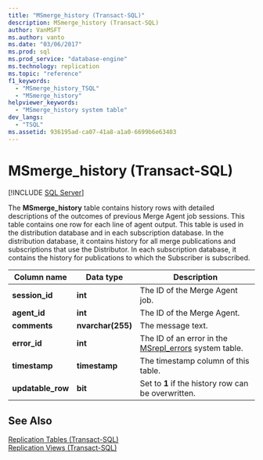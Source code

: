 ```yaml
---
title: "MSmerge_history (Transact-SQL)"
description: MSmerge_history (Transact-SQL)
author: VanMSFT
ms.author: vanto
ms.date: "03/06/2017"
ms.prod: sql
ms.prod_service: "database-engine"
ms.technology: replication
ms.topic: "reference"
f1_keywords:
  - "MSmerge_history_TSQL"
  - "MSmerge_history"
helpviewer_keywords:
  - "MSmerge_history system table"
dev_langs:
  - "TSQL"
ms.assetid: 936195ad-ca07-41a8-a1a0-6699b6e63403
---
```

# MSmerge_history (Transact-SQL)
[!INCLUDE [SQL Server](../../includes/applies-to-version/sqlserver.md)]

  The **MSmerge_history** table contains history rows with detailed descriptions of the outcomes of previous Merge Agent job sessions. This table contains one row for each line of agent output. This table is used in the distribution database and in each subscription database. In the distribution database, it contains history for all merge publications and subscriptions that use the Distributor. In each subscription database, it contains the history for publications to which the Subscriber is subscribed.  
  
|Column name|Data type|Description|  
|-----------------|---------------|-----------------|  
|**session_id**|**int**|The ID of the Merge Agent job.|  
|**agent_id**|**int**|The ID of the Merge Agent.|  
|**comments**|**nvarchar(255)**|The message text.|  
|**error_id**|**int**|The ID of an error in the [MSrepl_errors](../../relational-databases/system-tables/msrepl-errors-transact-sql.md) system table.|  
|**timestamp**|**timestamp**|The timestamp column of this table.|  
|**updatable_row**|**bit**|Set to **1** if the history row can be overwritten.|  
  
## See Also  
 [Replication Tables &#40;Transact-SQL&#41;](../../relational-databases/system-tables/replication-tables-transact-sql.md)   
 [Replication Views &#40;Transact-SQL&#41;](../../relational-databases/system-views/replication-views-transact-sql.md)  
  
  
